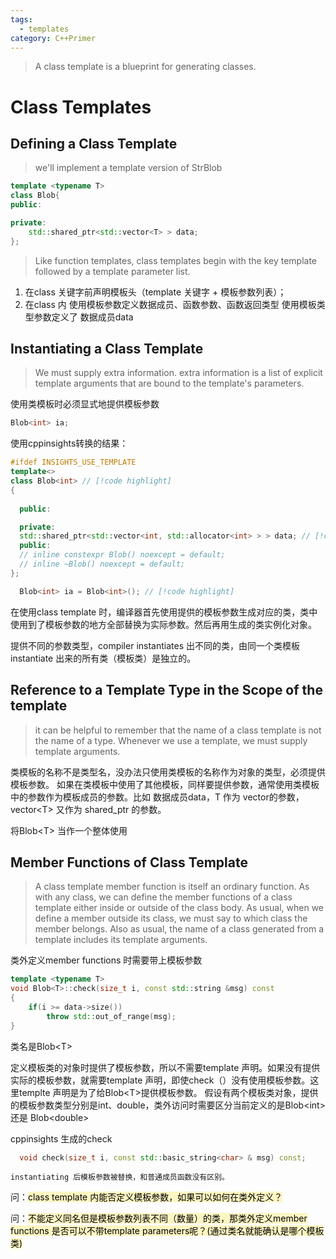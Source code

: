 ```yaml
---
tags:
  - templates
category: C++Primer
---
```

> A class template is a blueprint for generating classes.

<!-- more -->
# Class Templates

## Defining a Class Template
> we'll implement a template version of StrBlob

``` cpp
template <typename T>
class Blob{
public:

private:
    std::shared_ptr<std::vector<T> > data;
};
```
> Like function templates, class templates begin with the key template followed by a template parameter list.

1. 在class 关键字前声明模板头（template 关键字 + 模板参数列表）；
2. 在class 内 使用模板参数定义数据成员、函数参数、函数返回类型
使用模板类型参数定义了 数据成员data 

## Instantiating a Class Template
> We must supply extra information.
> extra information is a list of explicit template arguments that are bound to the template's parameters.

使用类模板时必须显式地提供模板参数
``` cpp
Blob<int> ia;
```
使用cppinsights转换的结果：
``` cpp
#ifdef INSIGHTS_USE_TEMPLATE
template<>
class Blob<int> // [!code highlight]
{
  
  public: 

  private: 
  std::shared_ptr<std::vector<int, std::allocator<int> > > data; // [!code highlight]
  public: 
  // inline constexpr Blob() noexcept = default;
  // inline ~Blob() noexcept = default;
};

  Blob<int> ia = Blob<int>(); // [!code highlight]
```
在使用class template 时，编译器首先使用提供的模板参数生成对应的类，类中使用到了模板参数的地方全部替换为实际参数。然后再用生成的类实例化对象。

提供不同的参数类型，compiler instantiates 出不同的类，由同一个类模板 instantiate 出来的所有类（模板类）是独立的。


## Reference to a Template Type in the Scope of the template
> it can be helpful to remember that the name of a class template is not the name of a type.
> Whenever we use a template, we must supply template arguments.

类模板的名称不是类型名，没办法只使用类模板的名称作为对象的类型，必须提供模板参数。
如果在类模板中使用了其他模板，同样要提供参数，通常使用类模板中的参数作为模板成员的参数。比如 数据成员data，T 作为 vector的参数，vector\<T>  又作为 shared_ptr 的参数。

将Blob\<T> 当作一个整体使用
## Member Functions of Class Template
> A class template member function is itself an ordinary function.
> As with any class, we can define the member functions of a class template either inside or outside of the class body.
> As usual, when we define a member outside its class, we must say to which class the member belongs.
> Also as usual, the name of a class generated from a template includes its template arguments.

类外定义member functions 时需要带上模板参数
``` cpp
template <typename T>
void Blob<T>::check(size_t i, const std::string &msg) const
{
    if(i >= data->size())
        throw std::out_of_range(msg);
}
```
类名是Blob\<T>

定义模板类的对象时提供了模板参数，所以不需要template 声明。如果没有提供实际的模板参数，就需要template 声明，即使check（）没有使用模板参数。这里templte 声明是为了给Blob\<T>提供模板参数。
假设有两个模板类对象，提供的模板参数类型分别是int、double，类外访问时需要区分当前定义的是Blob\<int> 还是 Blob\<double>

cppinsights 生成的check
``` cpp
  void check(size_t i, const std::basic_string<char> & msg) const;
```
	instantiating 后模板参数被替换，和普通成员函数没有区别。


问：<mark style="background: #FFF3A3A6;">class template 内能否定义模板参数，如果可以如何在类外定义？</mark>


问：<mark style="background: #FFF3A3A6;">不能定义同名但是模板参数列表不同（数量）的类，那类外定义member functions 是否可以不带template parameters呢？(通过类名就能确认是哪个模板类)</mark>


